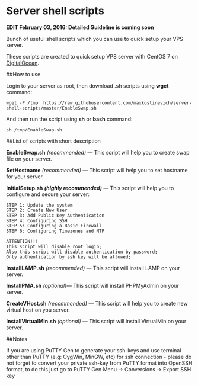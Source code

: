 Server shell scripts
====================

**EDIT February 03, 2016: Detailed Guideline is coming soon**

Bunch of useful shell scripts which you can use to quick setup your VPS server.

These scripts are created to quick setup VPS server with CentOS 7 
 on [DigitalOcean](https://www.digitalocean.com/?refcode=12fe530260ed). 

##How to use

Login to your server as root, then download .sh scripts using **wget** command:

    wget -P /tmp  https://raw.githubusercontent.com/maxkostinevich/server-shell-scripts/master/EnableSwap.sh

And then run the script using **sh** or **bash** command:

    sh /tmp/EnableSwap.sh

##List of scripts with short description

**EnableSwap.sh** *(recommended)* — This script will help you to create swap file on your server.

**SetHostname** *(recommended)* — This script will help you to set hostname for your server.

**InitialSetup.sh** ***(highly recommended)*** — This script will help you to configure and secure your server:

    STEP 1: Update the system
    STEP 2: Create New User
    STEP 3: Add Public Key Authentication
    STEP 4: Configuring SSH
    STEP 5: Configuring a Basic Firewall
    STEP 6: Configuring Timezones and NTP

    ATTENTION!!!
    This script will disable root login;
    Also this script will disable authentication by password;
    Only authentication by ssh key will be allowed;

**InstallLAMP.sh** *(recommended)* — This script will install LAMP on your server.

**InstallPMA.sh** *(optional)*— This script will install PHPMyAdmin on your server.

**CreateVHost.sh** *(recommended)* — This script will help you to create new virtual host on you server.

**InstallVirtualMin.sh** *(optional)* — This script will install VirtualMin on your server.

##Notes

If you are using PuTTY Gen to generate your ssh-keys and use terminal other than PuTTY (e.g: CygWin, MinGW, etc) for ssh connection - please do not forget to convert your private ssh-key from PuTTY format into OpenSSH format, to do this just go to PuTTY Gen Menu -> Conversions -> Export SSH key

